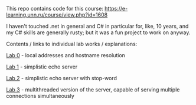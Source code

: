 This repo contains code for this course: https://e-learning.unn.ru/course/view.php?id=1608



I haven't touched .net in general and C# in particular for, like, 10 years, and my C# skills are generally rusty; but it was a fun project to work on anyway.



Contents / links to individual lab works / explanations:



[Lab 0](../Lab0) - local addresses and hostname resolution

[Lab 1](../Lab1) - simplistic echo server

[Lab 2](../Lab2) - simplistic echo server with stop-word

[Lab 3](../Lab3) - multithreaded version of the server, capable of serving multiple connections simultaneously

